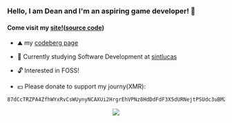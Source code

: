 ### Hello, I am Dean and I'm an aspiring game developer! 👋
#### Come visit my [site!](https://deanlemans.github.io/)([source code](https://github.com/DeanLemans/deanlemans.github.io))

- ⛰️ my [codeberg page](https://codeberg.org/deanlemans)
- 🌱 Currently studying Software Development at [sintlucas](https://www.sintlucas.nl/)
- 🔓 Interested in FOSS!

- 💵 Please donate to support my journy(XMR):
```
87dCcTRZPA4ZfhWYxRvCsWUynyNCAXUi2HrgrEhVPNz8HdDdFdF3X5dURNejtPSUdc3uBMZpri5D4PJqJwacXDa1AYahHQ5
```
<div id="header" align="center">
  <img src="https://media.giphy.com/media/enj50kao8gMfu/giphy.gif"/>
</div>
